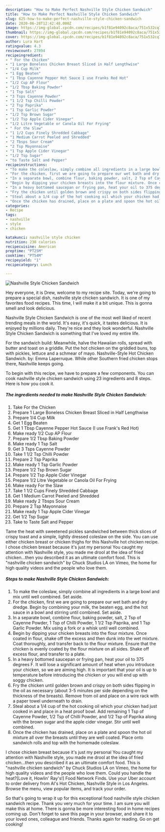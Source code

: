 ```yaml
---
description: "How to Make Perfect Nashville Style Chicken Sandwich"
title: "How to Make Perfect Nashville Style Chicken Sandwich"
slug: 625-how-to-make-perfect-nashville-style-chicken-sandwich
date: 2020-06-28T12:42:48.000Z
image: https://img-global.cpcdn.com/recipes/b1f81e94092c8aca/751x532cq70/nashville-style-chicken-sandwich-recipe-main-photo.jpg
thumbnail: https://img-global.cpcdn.com/recipes/b1f81e94092c8aca/751x532cq70/nashville-style-chicken-sandwich-recipe-main-photo.jpg
cover: https://img-global.cpcdn.com/recipes/b1f81e94092c8aca/751x532cq70/nashville-style-chicken-sandwich-recipe-main-photo.jpg
author: Lura Hart
ratingvalue: 4.3
reviewcount: 27894
recipeingredient:
- " For the Chicken"
- "1 Large Boneless Chicken Breast Sliced in Half Lengthwise"
- "1/4 Cup Milk"
- "1 Egg Beaten"
- "1 Tbsp Cayenne Pepper Hot Sauce I use Franks Red Hot"
- "1/2 Cup AP Flour"
- "1/2 Tbsp Baking Powder"
- "1 Tsp Salt"
- "3 Tsps Cayenne Powder"
- "1 1/2 Tsp Chilli Powder"
- "2 Tsp Paprika"
- "1 Tsp Garlic Powder"
- "1/2 Tsp Brown Sugar"
- "1/2 Tsp Apple Cider Vinegar"
- "1/2 Litre Vegetable or Canola Oil For Frying"
- " For the Slaw"
- "1 1/2 Cups Finely Shredded Cabbage"
- "1 Medium Carrot Peeled and Shredded"
- "2 Tbsps Sour Cream"
- "2 Tsp Mayonnaise"
- "1 Tsp Apple Cider Vinegar"
- "1/2 Tsp Sugar"
- "to Taste Salt and Pepper"
recipeinstructions:
- "To make the coleslaw, simply combine all ingredients in a large bowl and mix until well combined. Set aside."
- "For the chicken, first we are going to prepare our wet bath and dry dredge. Begin by combining your milk, the beaten egg, and the hot sauce in a bowl and stirring until combined. Set aside."
- "In a separate bowl, combine flour, baking powder, salt, 2 Tsp of Cayenne Powder, 1 Tsp of Chilli Powder, 1 1/2 Tsp Paprika, and 1 Tsp Garlic Powder. Mix using a fork or a whisk until well combined."
- "Begin by dipping your chicken breasts into the flour mixture. Once coated in flour, shake off the excess and then dunk into the wet mixture. Coat thoroughly, and transfer back to the flour mixture. Ensure that the chicken is evenly coated by the flour mixture on all sides. Shake off excess flour, and transfer to a plate."
- "In a heavy bottomed saucepan or frying pan, heat your oil to 375 degrees F. It will lose a significant amount of heat when you introduce your chicken, so we are aiming high. It is important that your oil is up to temperature before introducing the chicken or you will end up with soggy chicken."
- "Fry the chicken until golden brown and crispy on both sides flipping in the oil as necessary (about 3-5 minutes per side depending on the thickness of the breasts). Remove from oil and place on a wire rack with a paper towel underneath to drain."
- "Steal about a 1/4 cup of the hot cooking oil which your chicken had just cooked in and place in a heat proof bowl. Add remaining 1 Tsp of Cayenne Powder, 1/2 Tsp of Chilli Powder, and 1/2 Tsp of Paprika along with the brown sugar and the apple cider vinegar. Stir until well combined."
- "Once the chicken has drained, place on a plate and spoon the hot oil mixture all over the breasts until they are well coated. Place onto sandwich rolls and top with the homemade coleslaw."
categories:
- Recipe
tags:
- nashville
- style
- chicken

katakunci: nashville style chicken 
nutrition: 238 calories
recipecuisine: American
preptime: "PT25M"
cooktime: "PT54M"
recipeyield: "1"
recipecategory: Lunch

---
```



![Nashville Style Chicken Sandwich](https://img-global.cpcdn.com/recipes/b1f81e94092c8aca/751x532cq70/nashville-style-chicken-sandwich-recipe-main-photo.jpg)

Hey everyone, it is Drew, welcome to my recipe site. Today, we're going to prepare a special dish, nashville style chicken sandwich. It is one of my favorites food recipes. This time, I will make it a bit unique. This is gonna smell and look delicious.

Nashville Style Chicken Sandwich is one of the most well liked of recent trending meals in the world. It's easy, it's quick, it tastes delicious. It is enjoyed by millions daily. They're nice and they look wonderful. Nashville Style Chicken Sandwich is something that I've loved my entire life.

For the sandwich build: Meanwhile, halve the Hawaiian rolls, spread with butter and toast on a griddle. Put the hot chicken on the griddled buns, top with pickles, lettuce and a schmear of mayo. Nashville-Style Hot Chicken Sandwich. by: Emma Laperruque. While other Southern fried chicken stops there, Nashville keeps going.


To begin with this recipe, we have to prepare a few components. You can cook nashville style chicken sandwich using 23 ingredients and 8 steps. Here is how you cook it.

<!--inarticleads1-->

##### The ingredients needed to make Nashville Style Chicken Sandwich:

1. Take  For the Chicken
1. Prepare 1 Large Boneless Chicken Breast Sliced in Half Lengthwise
1. Prepare 1/4 Cup Milk
1. Get 1 Egg Beaten
1. Get 1 Tbsp Cayenne Pepper Hot Sauce (I use Frank&#39;s Red Hot)
1. Make ready 1/2 Cup AP Flour
1. Prepare 1/2 Tbsp Baking Powder
1. Make ready 1 Tsp Salt
1. Get 3 Tsps Cayenne Powder
1. Take 1 1/2 Tsp Chilli Powder
1. Prepare 2 Tsp Paprika
1. Make ready 1 Tsp Garlic Powder
1. Prepare 1/2 Tsp Brown Sugar
1. Prepare 1/2 Tsp Apple Cider Vinegar
1. Prepare 1/2 Litre Vegetable or Canola Oil For Frying
1. Make ready  For the Slaw
1. Take 1 1/2 Cups Finely Shredded Cabbage
1. Get 1 Medium Carrot Peeled and Shredded
1. Make ready 2 Tbsps Sour Cream
1. Prepare 2 Tsp Mayonnaise
1. Make ready 1 Tsp Apple Cider Vinegar
1. Get 1/2 Tsp Sugar
1. Take to Taste Salt and Pepper


Tame the heat with sweetened pickles sandwiched between thick slices of crispy toast and a simple, lightly dressed coleslaw on the side. You can use either chicken breast or chicken thighs for this Nashville hot chicken recipe. I chose chicken breast because it&#39;s just my personal You caught my attention with Nashville style, you made me drool at the idea of fried chicken…then you described it as an ultimate comfort food. This is &#34;nashville chicken sandwich&#34; by Chuck Studios LA on Vimeo, the home for high quality videos and the people who love them. 

<!--inarticleads2-->

##### Steps to make Nashville Style Chicken Sandwich:

1. To make the coleslaw, simply combine all ingredients in a large bowl and mix until well combined. Set aside.
1. For the chicken, first we are going to prepare our wet bath and dry dredge. Begin by combining your milk, the beaten egg, and the hot sauce in a bowl and stirring until combined. Set aside.
1. In a separate bowl, combine flour, baking powder, salt, 2 Tsp of Cayenne Powder, 1 Tsp of Chilli Powder, 1 1/2 Tsp Paprika, and 1 Tsp Garlic Powder. Mix using a fork or a whisk until well combined.
1. Begin by dipping your chicken breasts into the flour mixture. Once coated in flour, shake off the excess and then dunk into the wet mixture. Coat thoroughly, and transfer back to the flour mixture. Ensure that the chicken is evenly coated by the flour mixture on all sides. Shake off excess flour, and transfer to a plate.
1. In a heavy bottomed saucepan or frying pan, heat your oil to 375 degrees F. It will lose a significant amount of heat when you introduce your chicken, so we are aiming high. It is important that your oil is up to temperature before introducing the chicken or you will end up with soggy chicken.
1. Fry the chicken until golden brown and crispy on both sides flipping in the oil as necessary (about 3-5 minutes per side depending on the thickness of the breasts). Remove from oil and place on a wire rack with a paper towel underneath to drain.
1. Steal about a 1/4 cup of the hot cooking oil which your chicken had just cooked in and place in a heat proof bowl. Add remaining 1 Tsp of Cayenne Powder, 1/2 Tsp of Chilli Powder, and 1/2 Tsp of Paprika along with the brown sugar and the apple cider vinegar. Stir until well combined.
1. Once the chicken has drained, place on a plate and spoon the hot oil mixture all over the breasts until they are well coated. Place onto sandwich rolls and top with the homemade coleslaw.


I chose chicken breast because it&#39;s just my personal You caught my attention with Nashville style, you made me drool at the idea of fried chicken…then you described it as an ultimate comfort food. This is &#34;nashville chicken sandwich&#34; by Chuck Studios LA on Vimeo, the home for high quality videos and the people who love them. Could you handle the heat?[Love it, Howlin&#39; Ray&#39;s!] Food Network Finds. Use your Uber account to order delivery from Al&#39;s Hot Chicken, Nashville Style in Los Angeles. Browse the menu, view popular items, and track your order. 

So that's going to wrap it up for this exceptional food nashville style chicken sandwich recipe. Thank you very much for your time. I am sure you will make this at home. There is gonna be more interesting food in home recipes coming up. Don't forget to save this page in your browser, and share it to your loved ones, colleague and friends. Thanks again for reading. Go on get cooking!
